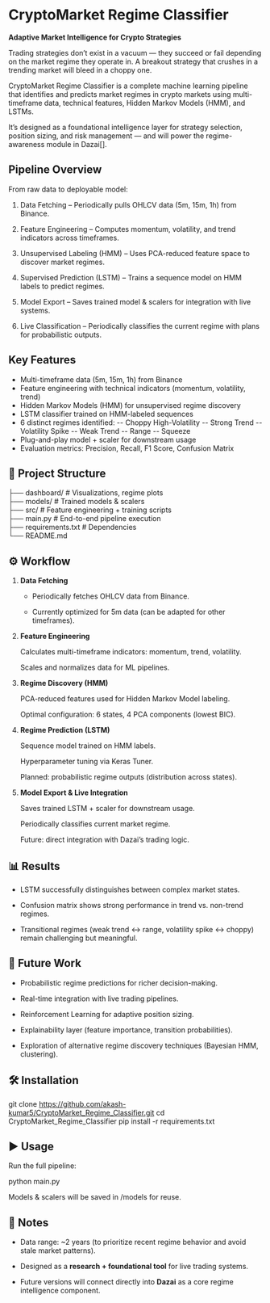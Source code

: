 CryptoMarket Regime Classifier
==============================
**Adaptive Market Intelligence for Crypto Strategies**

Trading strategies don’t exist in a vacuum — they succeed or fail depending on the market regime they operate in. A breakout strategy that crushes in a trending market will bleed in a choppy one.

CryptoMarket Regime Classifier is a complete machine learning pipeline that identifies and predicts market regimes in crypto markets using multi-timeframe data, technical features, Hidden Markov Models (HMM), and LSTMs.

It’s designed as a foundational intelligence layer for strategy selection, position sizing, and risk management — and will power the regime-awareness module in Dazai[].

Pipeline Overview
--------

From raw data to deployable model:

1. Data Fetching – Periodically pulls OHLCV data (5m, 15m, 1h) from Binance.

2. Feature Engineering – Computes momentum, volatility, and trend indicators across timeframes.

3. Unsupervised Labeling (HMM) – Uses PCA-reduced feature space to discover market regimes.

4. Supervised Prediction (LSTM) – Trains a sequence model on HMM labels to predict regimes.

5. Model Export – Saves trained model & scalers for integration with live systems.

6. Live Classification – Periodically classifies the current regime with plans for probabilistic outputs.


## Key Features
- Multi-timeframe data (5m, 15m, 1h) from Binance
- Feature engineering with technical indicators (momentum, volatility, trend)
- Hidden Markov Models (HMM) for unsupervised regime discovery
- LSTM classifier trained on HMM-labeled sequences
- 6 distinct regimes identified:
    -- Choppy High-Volatility
    -- Strong Trend
    -- Volatility Spike
    -- Weak Trend
    -- Range
    -- Squeeze
- Plug-and-play model + scaler for downstream usage
- Evaluation metrics: Precision, Recall, F1 Score, Confusion Matrix
    

📂 Project Structure
--------------------
├── dashboard/        # Visualizations, regime plots  
├── models/           # Trained models & scalers  
├── src/              # Feature engineering + training scripts  
├── main.py           # End-to-end pipeline execution  
├── requirements.txt  # Dependencies  
└── README.md

⚙️ Workflow
-----------

1. **Data Fetching**

    * Periodically fetches OHLCV data from Binance.

    * Currently optimized for 5m data (can be adapted for other timeframes).

2. **Feature Engineering**

    Calculates multi-timeframe indicators: momentum, trend, volatility.

    Scales and normalizes data for ML pipelines.

3. **Regime Discovery (HMM)**

    PCA-reduced features used for Hidden Markov Model labeling.

    Optimal configuration: 6 states, 4 PCA components (lowest BIC).

4. **Regime Prediction (LSTM)**

    Sequence model trained on HMM labels.

    Hyperparameter tuning via Keras Tuner.

    Planned: probabilistic regime outputs (distribution across states).

5. **Model Export & Live Integration**

    Saves trained LSTM + scaler for downstream usage.

    Periodically classifies current market regime.

    Future: direct integration with Dazai’s trading logic.
        

📊 Results
----------

*   LSTM successfully distinguishes between complex market states.
    
*   Confusion matrix shows strong performance in trend vs. non-trend regimes.
    
*   Transitional regimes (weak trend ↔ range, volatility spike ↔ choppy) remain challenging but meaningful.
    

🔮 Future Work
--------------

*    Probabilistic regime predictions for richer decision-making.

*    Real-time integration with live trading pipelines.

*    Reinforcement Learning for adaptive position sizing.

*    Explainability layer (feature importance, transition probabilities).

*    Exploration of alternative regime discovery techniques (Bayesian HMM, clustering).
    

🛠️ Installation
----------------
git clone https://github.com/akash-kumar5/CryptoMarket_Regime_Classifier.git
cd CryptoMarket_Regime_Classifier
pip install -r requirements.txt


▶️ Usage
--------

Run the full pipeline:

python main.py

    

Models & scalers will be saved in /models for reuse.

📌 Notes
--------

*   Data range: ~2 years (to prioritize recent regime behavior and avoid stale market patterns).
    
*   Designed as a **research + foundational tool** for live trading systems.
    
*   Future versions will connect directly into **Dazai** as a core regime intelligence component.
